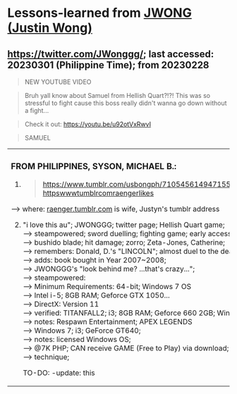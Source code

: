 # Lessons-learned from [JWONG (Justin Wong)](https://twitter.com/JWonggg?ref_src=twsrc%5Egoogle%7Ctwcamp%5Eserp%7Ctwgr%5Eauthor)

## https://twitter.com/JWonggg/; last accessed: 20230301 (Philippine Time); from 20230228

> NEW YOUTUBE VIDEO

> Bruh yall know about Samuel from Hellish Quart?!?!  This was so stressful to fight cause this boss really didn't wanna go down without a fight...

> Check it out: https://youtu.be/u92otVxRwvI

> SAMUEL


   <table>
 <tr><td>
 
### FROM PHILIPPINES, SYSON, MICHAEL B.:

1) > https://www.tumblr.com/usbongph/710545614947155969/from-httpswwwtumblrcomraengerlikes

--> where: [raenger.tumblr.com](https://www.tumblr.com/raenger) is wife, Justyn's tumblr address  

2) "i love this au"; JWONGGG; twitter page; Hellish Quart game; <br/>
   --> steampowered; sword duelling; fighting game; early access<br/>
   --> bushido blade; hit damage; zorro; Zeta-Jones, Catherine;<br/>
   --> remembers: Donald, D.'s "LINCOLN"; almost duel to the death<br/>
   --> adds: book bought in Year 2007~2008;<br/>
   --> JWONGGG's "look behind me? ...that's crazy...";<br/>
   --> steampowered:<br/>
   --> Minimum Requirements: 64-bit; Windows 7 OS<br/>
   --> Intel i-5; 8GB RAM; Geforce GTX 1050...<br/>
   --> DirectX: Version 11<br/>
   --> verified: TITANFALL2; i3; 8GB RAM; Geforce 660 2GB; Win7<br/>
   --> notes: Respawn Entertainment; APEX LEGENDS<br/>
   --> Windows 7; i3; GeForce GT640;<br/>
   --> notes: licensed Windows OS;<br/>
   --> @7K PHP; CAN receive GAME (Free to Play) via download;<br/>
   --> technique;    

    TO-DO: -update: this
  </td></tr>
</table>
